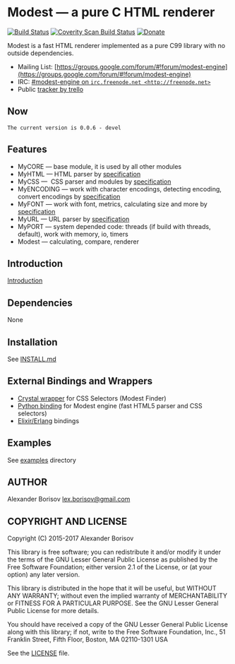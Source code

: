 # Modest — a pure C HTML renderer

[![Build Status](https://travis-ci.org/lexborisov/Modest.svg?branch=master)](https://travis-ci.org/lexborisov/Modest)
[![Coverity Scan Build Status](https://scan.coverity.com/projects/11105/badge.svg)](https://scan.coverity.com/projects/lexborisov-modest)
[![Donate](https://img.shields.io/badge/Donate-PayPal-blue.svg)](https://www.paypal.com/cgi-bin/webscr?cmd=_s-xclick&hosted_button_id=L59E49K2NVUHE)

Modest is a fast HTML renderer implemented as a pure C99 library with no outside dependencies.

* Mailing List: [https://groups.google.com/forum/#!forum/modest-engine](https://groups.google.com/forum/#!forum/modest-engine)
* IRC: [#modest-engine on `irc.freenode.net <http://freenode.net>`](http://webchat.freenode.net?channels=%23modest-engine)
* Public [tracker by trello](https://trello.com/b/sdqpT8Ep/modest)

## Now

```text
The current version is 0.0.6 - devel
```

## Features

* MyCORE — base module, it is used by all other modules
* MyHTML — HTML parser by [specification](https://html.spec.whatwg.org/multipage/)
* MyCSS —  CSS parser and modules by [specification](https://drafts.csswg.org/)
* MyENCODING — work with character encodings, detecting encoding, convert encodings by [specification](https://encoding.spec.whatwg.org/)
* MyFONT — work with font, metrics, calculating size and more by [specification](https://www.microsoft.com/en-us/Typography/SpecificationsOverview.aspx)
* MyURL — URL parser by [specification](https://url.spec.whatwg.org/)
* MyPORT — system depended code: threads (if build with threads, default), work with memory, io, timers
* Modest — calculating, compare, renderer

## Introduction

[Introduction](https://lexborisov.github.io/Modest/)

## Dependencies

None

## Installation

See [INSTALL.md](https://github.com/lexborisov/Modest/blob/master/INSTALL.md)

## External Bindings and Wrappers
* [Crystal wrapper](https://github.com/kostya/modest) for CSS Selectors (Modest Finder)
* [Python binding](https://github.com/rushter/selectolax) for Modest engine (fast HTML5 parser and CSS selectors)
* [Elixir/Erlang](https://github.com/f34nk/modest_ex) bindings

## Examples

See [examples](https://github.com/lexborisov/modest/tree/master/examples) directory

## AUTHOR

Alexander Borisov <lex.borisov@gmail.com>

## COPYRIGHT AND LICENSE

Copyright (C) 2015-2017 Alexander Borisov

This library is free software; you can redistribute it and/or modify it under the terms of the GNU Lesser General Public License as published by the Free Software Foundation; either version 2.1 of the License, or (at your option) any later version.

This library is distributed in the hope that it will be useful, but WITHOUT ANY WARRANTY; without even the implied warranty of MERCHANTABILITY or FITNESS FOR A PARTICULAR PURPOSE.  See the GNU Lesser General Public License for more details.

You should have received a copy of the GNU Lesser General Public License along with this library; if not, write to the Free Software Foundation, Inc., 51 Franklin Street, Fifth Floor, Boston, MA  02110-1301 USA

See the [LICENSE] file.


[LICENSE]: https://github.com/lexborisov/myhtml/blob/master/LICENSE

